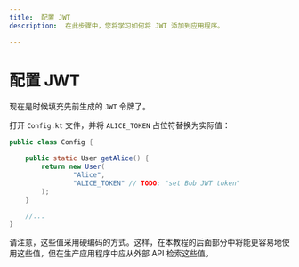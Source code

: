 ```yaml
---
title:  配置 JWT
description:  在此步骤中，您将学习如何将 JWT 添加到应用程序。

---
```


配置 JWT
======

现在是时候填充先前生成的 `JWT` 令牌了。

打开 `Config.kt` 文件，并将 `ALICE_TOKEN` 占位符替换为实际值：

```java
public class Config {

    public static User getAlice() {
        return new User(
                "Alice",
                "ALICE_TOKEN" // TODO: "set Bob JWT token"
        );
    }

    //...
}
```

请注意，这些值采用硬编码的方式。这样，在本教程的后面部分中将能更容易地使用这些值，但在生产应用程序中应从外部 API 检索这些值。

